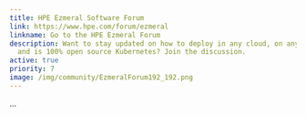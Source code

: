 ```yaml
---
title: HPE Ezmeral Software Forum
link: https://www.hpe.com/forum/ezmeral
linkname: Go to the HPE Ezmeral Forum
description: Want to stay updated on how to deploy in any cloud, on any hardware
  and is 100% open source Kubernetes? Join the discussion.
active: true
priority: 7
image: /img/community/EzmeralForum192_192.png
---
```

...